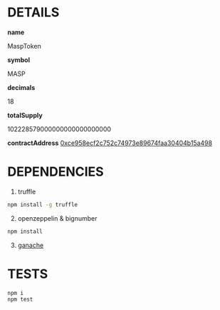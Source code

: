 # DETAILS

**name**

MaspToken

**symbol**

MASP

**decimals**

18

**totalSupply**

102228579000000000000000000

**contractAddress**
[0xce958ecf2c752c74973e89674faa30404b15a498](https://etherscan.io/address/0xce958ecf2c752c74973e89674faa30404b15a498)

# DEPENDENCIES
1) truffle
```sh
npm install -g truffle
```
2) openzeppelin & bignumber
```sh
npm install
```
3) [ganache](https://truffleframework.com/ganache)

# TESTS
```sh
npm i
npm test
```
